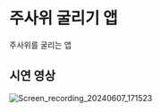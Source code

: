 # 주사위 굴리기 앱

주사위를 굴리는 앱

## 시연 영상

![Screen_recording_20240607_171523](https://github.com/CodingVirus/Flutter_Study/assets/93506475/1627e1a7-5196-4910-8ef4-858431d1b366)
